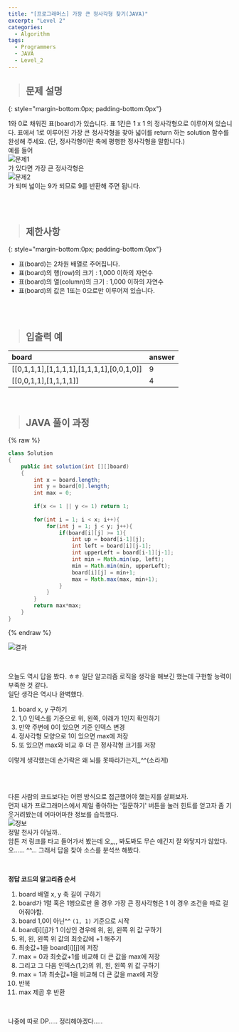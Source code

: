 ```yaml
---
title: "[프로그래머스] 가장 큰 정사각형 찾기(JAVA)"
excerpt: "Level 2"
categories: 
  - Algorithm
tags: 
  - Programmers
  - JAVA
  - Level_2
---
```



> ## 문제 설명
{: style="margin-bottom:0px; padding-bottom:0px"}

1와 0로 채워진 표(board)가 있습니다. 표 1칸은 1 x 1 의 정사각형으로 이루어져 있습니다. 표에서 1로 이루어진 가장 큰 정사각형을 찾아 넓이를 return 하는 solution 함수를 완성해 주세요. (단, 정사각형이란 축에 평행한 정사각형을 말합니다.)<br> 예를 들어 <br> ![문제1](https://user-images.githubusercontent.com/70805241/122673960-ff9fc280-d20d-11eb-9bfb-286f81c130e4.png) <br> 가 있다면 가장 큰 정사각형은 <br> ![문제2](https://user-images.githubusercontent.com/70805241/122673968-0f1f0b80-d20e-11eb-8d00-17022c029164.png) <br> 가 되며 넓이는 9가 되므로 9를 반환해 주면 됩니다. <br>

<br><br>


> ## 제한사항
{: style="margin-bottom:0px; padding-bottom:0px"}

- 표(board)는 2차원 배열로 주어집니다.
- 표(board)의 행(row)의 크기 : 1,000 이하의 자연수
- 표(board)의 열(column)의 크기 : 1,000 이하의 자연수
- 표(board)의 값은 1또는 0으로만 이루어져 있습니다.


<br>
<br>


> ## 입출력 예

|board	|answer|
|:------|:------|
|[[0,1,1,1],[1,1,1,1],[1,1,1,1],[0,0,1,0]]|9|
|[[0,0,1,1],[1,1,1,1]]|4|


<br>

> ## JAVA 풀이 과정

{% raw %}

```java
class Solution
{
    public int solution(int [][]board)
    {   
        int x = board.length;
        int y = board[0].length;
        int max = 0;
        
        if(x <= 1 || y <= 1) return 1;
        
        for(int i = 1; i < x; i++){
            for(int j = 1; j < y; j++){
                if(board[i][j] >= 1){
                    int up = board[i-1][j];
                    int left = board[i][j-1];
                    int upperLeft = board[i-1][j-1];
                    int min = Math.min(up, left);
                    min = Math.min(min, upperLeft);
                    board[i][j] = min+1;
                    max = Math.max(max, min+1);
                }
            }
        }
        return max*max;
    }
}
```

{% endraw %}


![결과](https://user-images.githubusercontent.com/70805241/122674011-4d1c2f80-d20e-11eb-8854-b7a8231c4db2.png)

 <br>


오늘도 역시 답을 봤다. ㅎㅎ 일단 알고리즘 로직을 생각을 해보긴 했는데 구현할 능력이 부족한 것 같다. <br>
일단 생각은 역시나 완벽했다.
1. board x, y 구하기
2. 1,0 인덱스를 기준으로 위, 왼쪽, 아래가 1인지 확인하기
3. 만약 주변에 0이 있으면 기준 인덱스 변경
4. 정사각형 모양으로 1이 있으면 max에 저장
5. 또 있으면 max와 비교 후 더 큰 정사각형 크기를 저장

이렇게 생각했는데 손가락은 왜 뇌를 못따라가는지,,^^(소라게)

<br><br>

다른 사람의 코드보다는 어떤 방식으로 접근했어야 했는지를 살펴보자. <br>
먼저 내가 프로그래머스에서 제일 좋아하는 '질문하기' 버튼을 눌러 힌트를 얻고자 좀 기웃거려봤는데 어마어마한 정보를 습득했다. <br>  ![정보](https://user-images.githubusercontent.com/70805241/122674203-04b14180-d20f-11eb-9b0a-95e73ad6392a.png) <br> 정말 천사가 아닐까.. <br> 암튼 저 링크를 타고 들어가서 봤는데 오,,,, 봐도봐도 무슨 얘긴지 잘 와닿지가 않았다. 오...... ^^... 그래서 답을 찾아 소스를 분석쓰 해봤다. <br>

<br>

**정답 코드의 알고리즘 순서**
1. board 배열 x, y 축 길이 구하기
2. board가 1렬 혹은 1행으로만 올 경우 가장 큰 정사각형은 1 이 경우 조건을 따로 걸어줘야함.
3. board 1,0이 아닌^^ `(1, 1)` 기준으로 시작
4. board[i][j]가 1 이상인 경우에 위, 왼, 왼쪽 위 값 구하기
5. 위, 왼, 왼쪽 위 값의 최솟값에 +1 해주기
6. 최솟값+1을 board[i][j]에 저장
7. max = 0과 최솟값+1를 비교해 더 큰 값을 max에 저장
8. 그리고 그 다음 인덱스(1,2)의 위, 왼, 왼쪽 위 값 구하기
9. max = 1과 최솟값+1을 비교해 더 큰 값을 max에 저장
10. 반복
11. max 제곱 후 반환


<br>

나중에 따로 DP..... 정리해야겠다.....<br>